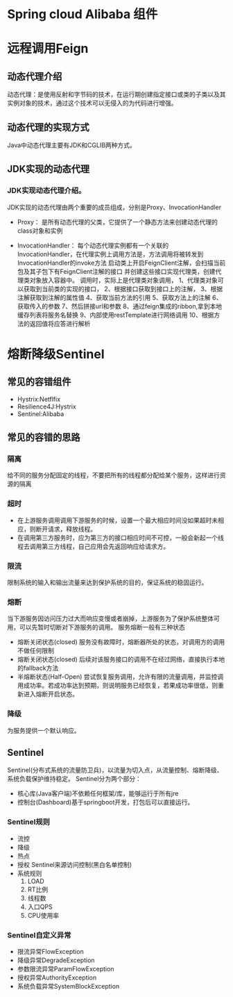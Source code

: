 # Spring cloud Alibaba 组件
# 远程调用Feign
## 动态代理介绍
动态代理：是使用反射和字节码的技术，在运行期创建指定接口或类的子类以及其实例对象的技术，通过这个技术可以无侵入的为代码进行增强。

## 动态代理的实现方式
Java中动态代理主要有JDK和CGLIB两种方式。

## JDK实现的动态代理
### JDK实现动态代理介绍。
JDK实现的动态代理由两个重要的成员组成，分别是Proxy、InvocationHandler

+ Proxy： 是所有动态代理的父类，它提供了一个静态方法来创建动态代理的class对象和实例

+ InvocationHandler： 每个动态代理实例都有一个关联的InvocationHandler，在代理实例上调用方法是，方法调用将被转发到InvocationHandler的invoke方法
	启动类上开启FeignClient注解，会扫描当前包及其子包下有FeignClient注解的接口
	并创建这些接口实现代理类，创建代理类对象放入容器中。
	调用时，实际上是代理类对象调用，
	1、代理类对象可以获取到当前类的实现的接口，
	2、根据接口获取到接口上的注解，
	3、根据注解获取到注解的属性值
	4、获取当前方法的引用
	5、获取方法上的注解
	6、获取传入的参数
	7、然后拼接url和参数
	8、通过feign集成的ribbon,拿到本地缓存列表将服务名替换
	9、内部使用restTemplate进行网络调用
	10、根据方法的返回值将应答进行解析

#  熔断降级Sentinel
## 常见的容错组件
+ Hystrix:Netflfix
+ Resilience4J:Hystrix
+ Sentinel:Alibaba
## 常见的容错的思路
### 隔离
给不同的服务分配固定的线程，不要把所有的线程都分配给某个服务，这样进行资源的隔离
### 超时
+ 在上游服务调用调用下游服务的时候，设置一个最大相应时间没如果超时未相应，则断开请求，释放线程。
+ 在调用第三方服务时，应为第三方的接口相应时间不可控，一般会新起一个线程去调用第三方线程，自己应用会先返回响应给请求方。
### 限流
限制系统的输入和输出流量来达到保护系统的目的，保证系统的稳固运行。
### 熔断
当下游服务因访问压力过大而响应变慢或者崩掉，上游服务为了保护系统整体可用，可以先暂时切断对下游服务的调用。
服务熔断一般有三种状态
+ 熔断关闭状态(closed)
服务没有故障时，熔断器所处的状态，对调用方的调用不做任何限制
+ 熔断关闭状态(closed)
后续对该服务接口的调用不在经过网络，直接执行本地的fallback方法
+ 半熔断状态(Half-Open)
尝试恢复服务调用，允许有限的流量调用，并监控调用成功率。若成功率达到预期，则说明服务已经恢复，若果成功率很低，则重新进入熔断开启状态。
### 降级
为服务提供一个默认响应。
## Sentinel
Sentinel(分布式系统的流量防卫兵)，以流量为切入点，从流量控制、熔断降级、系统负载保护维持稳定。
Sentinel分为两个部分：
+ 核心库(Java客户端)不依赖任何框架/库，能够运行于所有jre
+ 控制台(Dashboard)基于springboot开发，打包后可以直接运行。
### Sentinel规则
+ 流控
+ 降级
+ 热点
+ 授权
	Sentinel来源访问控制(黑白名单控制)
+ 系统规则
	1. LOAD
	2. RT比例
	3. 线程数
	4. 入口QPS
	5. CPU使用率
### Sentinel自定义异常
+ 限流异常FlowException
+ 降级异常DegradeException
+ 参数限流异常ParamFlowException
+ 授权异常AuthorityException
+ 系统负载异常SystemBlockException